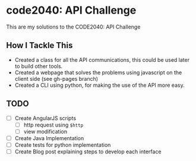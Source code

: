 code2040: API Challenge
========

This are my solutions to the CODE2040: API Challenge

How I Tackle This
-----------------
- Created a class for all the API communications, this could be used later to build other tools.
- Created a webpage that solves the problems using javascript on the client side (see gh-pages branch)
- Created a CLI using python, for making the use of the API more easy.

TODO
----
- [ ] Create AngularJS scripts
  - [ ] http request using `$http`
  - [ ] view modification
- [ ] Create Java Implementation
- [ ] Create tests for python implementation
- [ ] Create Blog post explaining steps to develop each interface
